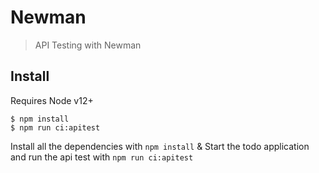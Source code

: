 # Newman

> API Testing with Newman


## Install

Requires Node v12+

```
$ npm install
$ npm run ci:apitest
```

Install all the dependencies with `npm install` & Start the todo application and run the api test with `npm run ci:apitest`
